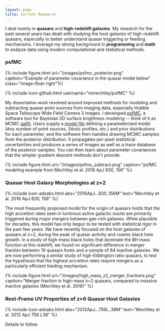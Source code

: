 ```yaml
---
layout: page
title: Current Research
---
```


I deal mainly in **quasars** and **high-redshift galaxies**. My research for the past several years has dealt with studying the host galaxies of high-redshift quasars, especially to better understand quasar triggering or feeding mechanisms. I leverage my strong background in **programming** and **math** to analyze data using modern computational and statistical methods.

### psfMC ###

{% include figure.html url="/images/psfmc_posterior.png" caption="Example of parameter covariance in the quasar model below" class="image-float-right"%}

{% include icon-github.html username="mmechtley/psfMC" %}

My dissertation work revolved around improved methods for modeling and subtracting quasar point sources from imaging data, especially Hubble Space Telescope Wide Field Camera 3 images. I developed [psfMC](https://github.com/mmechtley/psfMC), a software tool for Bayesian 2D surface brightness modeling -- think of it as MCMC [galfit](https://users.obs.carnegiescience.edu/peng/work/galfit/galfit.html). Users supply a [model file](https://github.com/mmechtley/psfMC/blob/master/examples/model_J0005-0006.py) defining a parameterized model (Any number of point sources, Sérsic profiles, etc.) and prior distributions for each parameter, and the software then handles drawing MCMC samples from the posterior distribution. It propagates per-pixel statistical uncertainties and produces a series of images as well as a trace database of the posterior samples. You can then learn about parameter covariances that the simpler gradient descent methods don't provide.

{% include figure.html url="/images/psfmc_subtract.png" caption="psfMC modeling example from Mechtley et al. 2016 ApJ 830, 156" %}


### Quasar Host Galaxy Morphologies at z=2 ###

{% include icon-adsabs.html abs="2016ApJ...830..156M" text="Mechtley et al. 2016 ApJ 830, 156" %}

The most frequently proposed model for the origin of quasars holds that the high accretion rates seen in luminous active galactic nuclei are primarily triggered during major mergers between gas-rich galaxies. While plausible for decades, this model has only begun to be tested with statistical rigor in the past few years. We have recently focused on the host galaxies of quasars at z=2, during the peak of quasar activity and cosmic black hole growth. In a study of high-mass black holes that dominate the BH mass function at this redshift, we found no significant difference in merger fraction between 19 quasars hosts and a sample of 84 inactive galaxies. We are now performing a similar study of high-Eddington ratio quasars, to test the hypothesis that the highest accretion rates require mergers as a particularly efficient feeding mechanism.

{% include figure.html url="/images/high_mass_z2_merger_fractions.png" caption="Merger fraction in high-mass z=2 quasars, compared to massive inactive galaxies (Mechtley et al. 2016)" %}

### Rest-Frame UV Properties of z=6 Quasar Host Galaxies ###

{% include icon-adsabs.html abs="2012ApJ...756L..38M" text="Mechtley et al. 2012 ApJ 756 L38" %}

Details to follow
